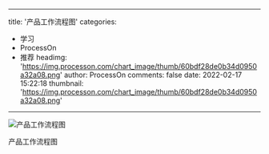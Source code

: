 
---
title: '产品工作流程图'
categories: 
 - 学习
 - ProcessOn
 - 推荐
headimg: 'https://img.processon.com/chart_image/thumb/60bdf28de0b34d0950a32a08.png'
author: ProcessOn
comments: false
date: 2022-02-17 15:22:18
thumbnail: 'https://img.processon.com/chart_image/thumb/60bdf28de0b34d0950a32a08.png'
---

<div>   
<img class="thumb" alt="产品工作流程图" src="https://img.processon.com/chart_image/thumb/60bdf28de0b34d0950a32a08.png" referrerpolicy="no-referrer">
<p>产品工作流程图</p>  
</div>
            